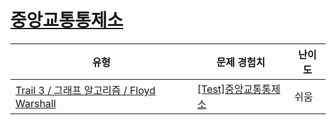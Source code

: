 # [중앙교통통제소](https://www.codetree.ai/trails/complete/curated-cards/test-ga-floyd-practice)

|유형|문제 경험치|난이도|
|---|---|---|
|[Trail 3 / 그래프 알고리즘 / Floyd Warshall](https://www.codetree.ai/trail-info/novice-high/)|[[Test]중앙교통통제소](https://www.codetree.ai/trails/complete/curated-cards/test-ga-floyd-practice/)|쉬움|

